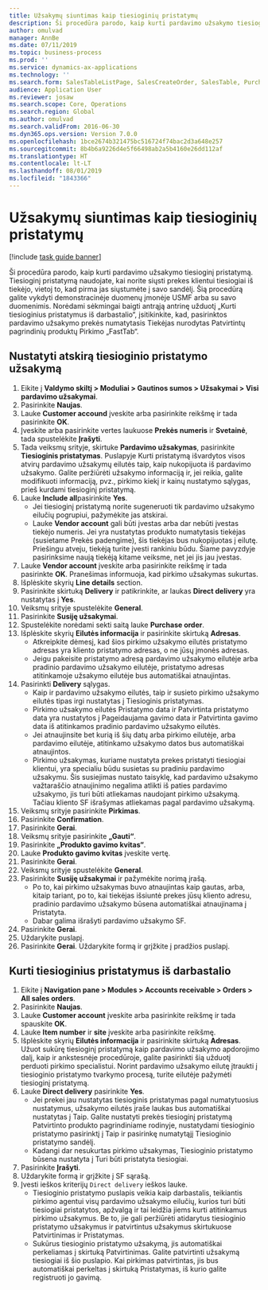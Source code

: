 ```yaml
---
title: Užsakymų siuntimas kaip tiesioginių pristatymų
description: Ši procedūra parodo, kaip kurti pardavimo užsakymo tiesioginį pristatymą.
author: omulvad
manager: AnnBe
ms.date: 07/11/2019
ms.topic: business-process
ms.prod: ''
ms.service: dynamics-ax-applications
ms.technology: ''
ms.search.form: SalesTableListPage, SalesCreateOrder, SalesTable, PurchCreateFromSalesOrder, VendAccountItemLookup, SalesTableReferences, PurchTable, PurchEditLines, PurchTableReferences, MCRDropShipWorkbench
audience: Application User
ms.reviewer: josaw
ms.search.scope: Core, Operations
ms.search.region: Global
ms.author: omulvad
ms.search.validFrom: 2016-06-30
ms.dyn365.ops.version: Version 7.0.0
ms.openlocfilehash: 1bce2674b321475bc516724f74bac2d3a648e257
ms.sourcegitcommit: 8b4b6a9226d4e5f66498ab2a5b4160e26dd112af
ms.translationtype: HT
ms.contentlocale: lt-LT
ms.lasthandoff: 08/01/2019
ms.locfileid: "1843366"
---
```

# <a name="ship-orders-as-direct-deliveries"></a>Užsakymų siuntimas kaip tiesioginių pristatymų

[!include [task guide banner](../../includes/task-guide-banner.md)]

Ši procedūra parodo, kaip kurti pardavimo užsakymo tiesioginį pristatymą. Tiesioginį pristatymą naudojate, kai norite siųsti prekes klientui tiesiogiai iš tiekėjo, vietoj to, kad pirma jas siųstumėte į savo sandėlį. Šią procedūrą galite vykdyti demonstracinėje duomenų įmonėje USMF arba su savo duomenimis. Norėdami sėkmingai baigti antrąją antrinę užduotį „Kurti tiesioginius pristatymus iš darbastalio“, įsitikinkite, kad, pasirinktos pardavimo užsakymo prekės numatytasis Tiekėjas nurodytas Patvirtintų pagrindinių produktų Pirkimo „FastTab“.

## <a name="set-an-individual-order-for-direct-delivery"></a>Nustatyti atskirą tiesioginio pristatymo užsakymą
1. Eikite į **Valdymo skiltį > Moduliai > Gautinos sumos > Užsakymai > Visi pardavimo užsakymai**.
2. Pasirinkite **Naujas**.
3. Lauke **Customer accound** įveskite arba pasirinkite reikšmę ir tada pasirinkite **OK**.
4. Įveskite arba pasirinkite vertes laukuose **Prekės numeris** ir **Svetainė**, tada spustelėkite **Įrašyti**.
5. Tada veiksmų srityje, skirtuke **Pardavimo užsakymas**, pasirinkite **Tiesioginis pristatymas**. Puslapyje Kurti pristatymą išvardytos visos atvirų pardavimo užsakymų eilutės taip, kaip nukopijuota iš pardavimo užsakymo. Galite peržiūrėti užsakymo informaciją ir, jei reikia, galite modifikuoti informaciją, pvz., pirkimo kiekį ir kainų nustatymo sąlygas, prieš kurdami tiesioginį pristatymą.  
6. Lauke **Include all**pasirinkite **Yes**.
    - Jei tiesioginį pristatymą norite sugeneruoti tik pardavimo užsakymo eilučių pogrupiui, pažymėkite jas atskirai.  
    - Lauke **Vendor account** gali būti įvestas arba dar nebūti įvestas tiekėjo numeris. Jei yra nustatytas produkto numatytasis tiekėjas (susietame Prekės padengime), šis tiekėjas bus nukopijuotas į eilutę. Priešingu atveju, tiekėją turite įvesti rankiniu būdu. Šiame pavyzdyje pasirinksime naują tiekėją kitame veiksme, net jei jis jau įvestas.   
7. Lauke **Vendor account** įveskite arba pasirinkite reikšmę ir tada pasirinkte **OK**. Pranešimas informuoja, kad pirkimo užsakymas sukurtas.   
8. Išplėskite skyrių **Line details** section.
9. Pasirinkite skirtuką **Delivery** ir patikrinkite, ar laukas **Direct delivery** yra nustatytas į **Yes**.
10. Veiksmų srityje spustelėkite **General**.
11. Pasirinkite **Susiję užsakymai**.
12. Spustelėkite norėdami sekti saitą lauke **Purchase order**.
13. Išplėskite skyrių **Eilutės informacija** ir pasirinkite skirtuką **Adresas**.
    - Atkreipkite dėmesį, kad šios pirkimo užsakymo eilutės pristatymo adresas yra kliento pristatymo adresas, o ne jūsų įmonės adresas.  
    - Jeigu pakeisite pristatymo adresą pardavimo užsakymo eilutėje arba pradinio pardavimo užsakymo eilutėje, pristatymo adresas atitinkamoje užsakymo eilutėje bus automatiškai atnaujintas.  
14. Pasirinkti **Delivery** sąlygas.
    - Kaip ir pardavimo užsakymo eilutės, taip ir susieto pirkimo užsakymo eilutės tipas irgi nustatytas į Tiesioginis pristatymas.  
    - Pirkimo užsakymo eilutės Pristatymo data ir Patvirtinta pristatymo data yra nustatytos į Pageidaujama gavimo data ir Patvirtinta gavimo data iš atitinkamos pradinio pardavimo užsakymo eilutės.   
    - Jei atnaujinsite bet kurią iš šių datų arba pirkimo eilutėje, arba pardavimo eilutėje, atitinkamo užsakymo datos bus automatiškai atnaujintos.     
    - Pirkimo užsakymas, kuriame nustatyta prekes pristatyti tiesiogiai klientui, yra specialiu būdu susietas su pradiniu pardavimo užsakymu. Šis susiejimas nustato taisyklę, kad pardavimo užsakymo važtaraščio atnaujinimo negalima atlikti iš paties pardavimo užsakymo, jis turi būti atliekamas naudojant pirkimo užsakymą. Tačiau kliento SF išrašymas atliekamas pagal pardavimo užsakymą.  
15. Veiksmų srityje pasirinkite **Pirkimas**.
16. Pasirinkite **Confirmation**.
17. Pasirinkite **Gerai**.
18. Veiksmų srityje pasirinkite **„Gauti“**.
19. Pasirinkite **„Produkto gavimo kvitas“**.
20. Lauke **Produkto gavimo kvitas** įveskite vertę.
21. Pasirinkite **Gerai**.
22. Veiksmų srityje spustelėkite **General**.
23. Pasirinkite **Susiję užsakymai** ir pažymėkite norimą įrašą.
    - Po to, kai pirkimo užsakymas buvo atnaujintas kaip gautas, arba, kitaip tariant, po to, kai tiekėjas išsiuntė prekes jūsų kliento adresu, pradinio pardavimo užsakymo būsena automatiškai atnaujinama į Pristatyta.  
    - Dabar galima išrašyti pardavimo užsakymo SF.    
24. Pasirinkite **Gerai**.
25. Uždarykite puslapį.
26. Pasirinkite **Gerai**. Uždarykite formą ir grįžkite į pradžios puslapį.

## <a name="create-direct-deliveries-from-the-workbench"></a>Kurti tiesioginius pristatymus iš darbastalio
1. Eikite į **Navigation pane > Modules > Accounts receivable > Orders > All sales orders**.
2. Pasirinkite **Naujas**.
3. Lauke **Customer account** įveskite arba pasirinkite reikšmę ir tada spauskite **OK**.
4. Lauke **Item number** ir **site** įveskite arba pasirinkite reikšmę.
5. Išplėskite skyrių **Eilutės informacija** ir pasirinkite skirtuką **Adresas**. Užuot sukūrę tiesioginį pristatymą kaip pardavimo užsakymo apdorojimo dalį, kaip ir ankstesnėje procedūroje, galite pasirinkti šią užduotį perduoti pirkimo specialistui. Norint pardavimo užsakymo eilutę įtraukti į tiesioginio pristatymo tvarkymo procesą, turite eilutėje pažymėti tiesioginį pristatymą.  
6. Lauke **Direct delivery** pasirinkite **Yes**.
    - Jei prekei jau nustatytas tiesioginis pristatymas pagal numatytuosius nustatymus, užsakymo eilutės įraše laukas bus automatiškai nustatytas į Taip. Galite nustatyti prekės tiesioginį pristatymą Patvirtinto produkto pagrindiniame rodinyje, nustatydami tiesioginio pristatymo pasirinktį į Taip ir pasirinkę numatytąjį Tiesioginio pristatymo sandėlį.  
    - Kadangi dar nesukurtas pirkimo užsakymas, Tiesioginio pristatymo būsena nustatyta į Turi būti pristatyta tiesiogiai.   
7. Pasirinkite **Įrašyti**.
8. Uždarykite formą ir grįžkite į SF sąrašą.
9. Įvesti ieškos kriterijų `Direct delivery` ieškos lauke.
    - Tiesioginio pristatymo puslapis veikia kaip darbastalis, teikiantis pirkimo agentui visų pardavimo užsakymo eilučių, kurios turi būti tiesiogiai pristatytos, apžvalgą ir tai leidžia jiems kurti atitinkamus pirkimo užsakymus. Be to, jie gali peržiūrėti atidarytus tiesioginio pristatymo užsakymus ir patvirtintus užsakymus skirtukuose Patvirtinimas ir Pristatymas.  
    - Sukūrus tiesioginio pristatymo užsakymą, jis automatiškai perkeliamas į skirtuką Patvirtinimas. Galite patvirtinti užsakymą tiesiogiai iš šio puslapio. Kai pirkimas patvirtintas, jis bus automatiškai perkeltas į skirtuką Pristatymas, iš kurio galite registruoti jo gavimą.  

